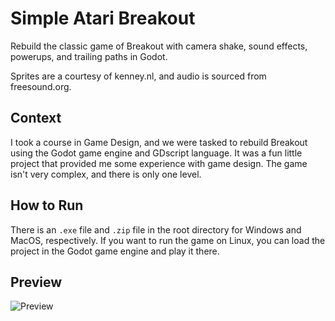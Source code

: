 # Simple Atari Breakout

Rebuild the classic game of Breakout with camera shake, sound effects, powerups, and trailing paths in Godot.

Sprites are a courtesy of kenney.nl, and audio is sourced from freesound.org.

## Context
I took a course in Game Design, and we were tasked to rebuild Breakout using the Godot game engine and GDscript language. It was a fun little project that provided me some experience with game design. The game isn't very complex, and there is only one level.

## How to Run
There is an `.exe` file and `.zip` file in the root directory for Windows and MacOS, respectively. If you want to run the game on Linux, you can load the project in the Godot game engine and play it there.

## Preview
![Preview](https://i.imgur.com/gEVbXNV.gif)
